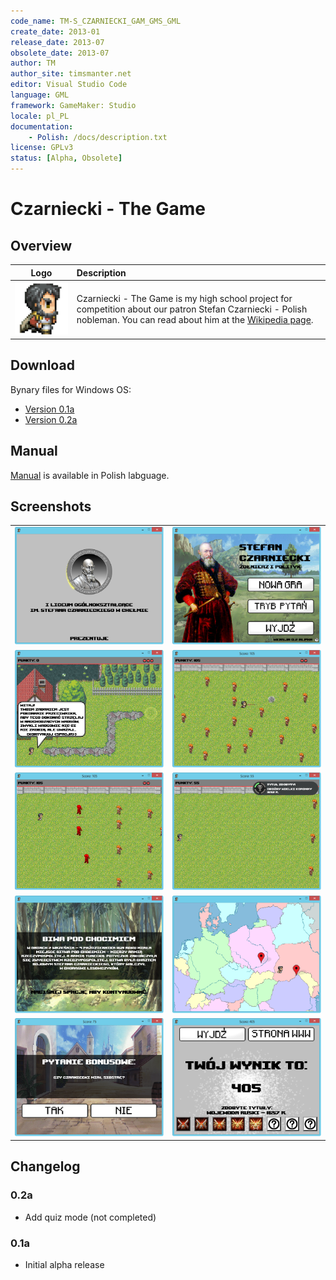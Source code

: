```yaml
---
code_name: TM-S_CZARNIECKI_GAM_GMS_GML
create_date: 2013-01
release_date: 2013-07
obsolete_date: 2013-07
author: TM
author_site: timsmanter.net
editor: Visual Studio Code
language: GML
framework: GameMaker: Studio
locale: pl_PL
documentation:
	- Polish: /docs/description.txt
license: GPLv3
status: [Alpha, Obsolete]
---
```


# Czarniecki - The Game

## Overview

Logo | Description
:---: | :---
![Logo Icon](docs/logo_min.png) | Czarniecki - The Game is my high school project for competition about our patron Stefan Czarniecki - Polish nobleman. You can read about him at the [Wikipedia page](https://www.wikiwand.com/en/Stefan_Czarniecki).

## Download

Bynary files for Windows OS:

- [Version 0.1a](bin/czarniecki_0.1a.exe)
- [Version 0.2a](bin/czarniecki_0.2a.exe)

## Manual

[Manual](docs/description.txt) is available in Polish labguage.

## Screenshots

|||
--- | ---
![Main Menu](docs/screenshots/logo_screen.png) | ![Main Menu](docs/screenshots/main_menu_v2.png)
![Main Menu](docs/screenshots/first_map.png) | ![Main Menu](docs/screenshots/battle_progress.png)
![Main Menu](docs/screenshots/battle_triple_secondary.png) | ![Main Menu](docs/screenshots/battle_achievement.png)
![Main Menu](docs/screenshots/description_screen.png) | ![Main Menu](docs/screenshots/map_screen.png)
![Main Menu](docs/screenshots/question_screen.png) | ![Main Menu](docs/screenshots/end_game_screen.png) |

## Changelog

### 0.2a

- Add quiz mode (not completed)

### 0.1a

- Initial alpha release